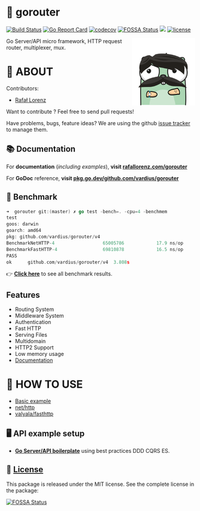 🍃 gorouter
================
[![Build Status](https://travis-ci.com/vardius/gorouter.svg?branch=master)](https://travis-ci.com/vardius/gorouter)
[![Go Report Card](https://goreportcard.com/badge/github.com/vardius/gorouter)](https://goreportcard.com/report/github.com/vardius/gorouter)
[![codecov](https://codecov.io/gh/vardius/gorouter/branch/master/graph/badge.svg)](https://codecov.io/gh/vardius/gorouter)
[![FOSSA Status](https://app.fossa.io/api/projects/git%2Bgithub.com%2Fvardius%2Fgorouter.svg?type=shield)](https://app.fossa.io/projects/git%2Bgithub.com%2Fvardius%2Fgorouter?ref=badge_shield)
[![](https://godoc.org/github.com/vardius/gorouter?status.svg)](https://pkg.go.dev/github.com/vardius/gorouter)
[![license](https://img.shields.io/github/license/mashape/apistatus.svg)](https://github.com/vardius/gorouter/blob/master/LICENSE.md)

<img align="right" height="180px" src="website/src/static/img/logo.png" alt="logo" />

Go Server/API micro framework, HTTP request router, multiplexer, mux.

📖 ABOUT
==================================================
Contributors:

* [Rafał Lorenz](https://rafallorenz.com)

Want to contribute ? Feel free to send pull requests!

Have problems, bugs, feature ideas?
We are using the github [issue tracker](https://github.com/vardius/gorouter/issues) to manage them.

## 📚 Documentation

For **documentation** (_including examples_), **visit [rafallorenz.com/gorouter](https://rafallorenz.com/gorouter)**

For **GoDoc** reference, **visit [pkg.go.dev/github.com/vardius/gorouter](https://pkg.go.dev/github.com/vardius/gorouter)**

## 🚅 Benchmark

```go
➜  gorouter git:(master) ✗ go test -bench=. -cpu=4 -benchmem
test
goos: darwin
goarch: amd64
pkg: github.com/vardius/gorouter/v4
BenchmarkNetHTTP-4              	65005786	        17.9 ns/op	       0 B/op	       0 allocs/op
BenchmarkFastHTTP-4             	69810878	        16.5 ns/op	       0 B/op	       0 allocs/op
PASS
ok  	github.com/vardius/gorouter/v4	3.808s
```

👉 **[Click here](https://rafallorenz.com/gorouter/docs/benchmark)** to see all benchmark results.

## Features
- Routing System
- Middleware System
- Authentication
- Fast HTTP
- Serving Files
- Multidomain
- HTTP2 Support
- Low memory usage
- [Documentation](https://rafallorenz.com/gorouter/)

🚏 HOW TO USE
==================================================

- [Basic example](https://rafallorenz.com/gorouter/docs/basic-example)
- [net/http](https://rafallorenz.com/gorouter/docs/basic-example#nethttp)
- [valyala/fasthttp](https://rafallorenz.com/gorouter/docs/basic-example#fasthttp)

## 🖥️ API example setup

- **[Go Server/API boilerplate](https://github.com/vardius/go-api-boilerplate)** using best practices DDD CQRS ES.

📜 [License](LICENSE.md)
-------

This package is released under the MIT license. See the complete license in the package:

[![FOSSA Status](https://app.fossa.io/api/projects/git%2Bgithub.com%2Fvardius%2Fgorouter.svg?type=large)](https://app.fossa.io/projects/git%2Bgithub.com%2Fvardius%2Fgorouter?ref=badge_large)
